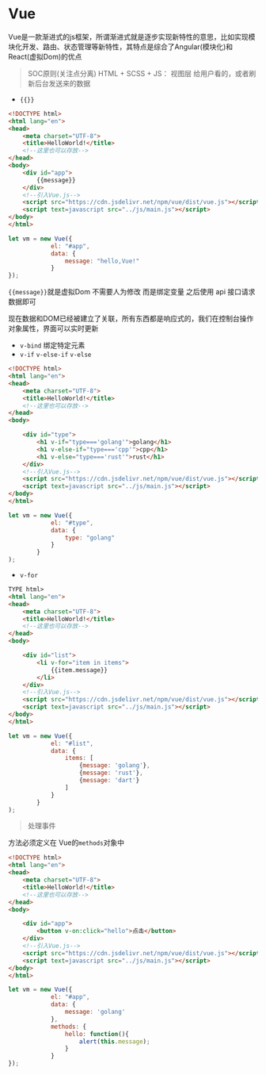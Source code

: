 # Vue
Vue是一款渐进式的js框架，所谓渐进式就是逐步实现新特性的意思，比如实现模块化开发、路由、状态管理等新特性，其特点是综合了Angular(模块化)和React(虚拟Dom)的优点
> SOC原则(关注点分离)
HTML + SCSS + JS： 视图层 给用户看的，或者刷新后台发送来的数据  

- `{{}}`
~~~ html
<!DOCTYPE html>
<html lang="en">
<head>
    <meta charset="UTF-8">
    <title>HelloWorld!</title>
    <!--这里也可以存放-->
</head>
<body>
    <div id="app">
        {{message}}
    </div>
    <!--引入Vue.js-->
    <script src="https://cdn.jsdelivr.net/npm/vue/dist/vue.js"></script>
    <script text=javascript src="../js/main.js"></script>
</body>
</html>

~~~

~~~ javascript
let vm = new Vue({
            el: "#app",
            data: {
                message: "hello,Vue!"
            }
});

~~~

`{{message}}`就是虚拟Dom 不需要人为修改 而是绑定变量 之后使用 api 接口请求数据即可

现在数据和DOM已经被建立了关联，所有东西都是响应式的，我们在控制台操作对象属性，界面可以实时更新

- `v-bind` 绑定特定元素
- `v-if` `v-else-if` `v-else`
~~~ html
<!DOCTYPE html>
<html lang="en">
<head>
    <meta charset="UTF-8">
    <title>HelloWorld!</title>
    <!--这里也可以存放-->
</head>
<body>

    <div id="type">
        <h1 v-if="type==='golang'">golang</h1>
        <h1 v-else-if="type==='cpp'">cpp</h1>
        <h1 v-else="type==='rust'">rust</h1>
    </div>
    <!--引入Vue.js-->
    <script src="https://cdn.jsdelivr.net/npm/vue/dist/vue.js"></script>
    <script text=javascript src="../js/main.js"></script>
</body>
</html>

~~~

~~~ javascript
let vm = new Vue({
            el: "#type",
            data: {
                type: "golang"
            }
        }
);

~~~
- `v-for`

~~~ html
TYPE html>
<html lang="en">
<head>
    <meta charset="UTF-8">
    <title>HelloWorld!</title>
    <!--这里也可以存放-->
</head>
<body>

    <div id="list">
        <li v-for="item in items">
            {{item.message}}
        </li>
    </div>
    <!--引入Vue.js-->
    <script src="https://cdn.jsdelivr.net/npm/vue/dist/vue.js"></script>
    <script text=javascript src="../js/main.js"></script>
</body>
</html>

~~~

~~~ javascript
let vm = new Vue({
            el: "#list",
            data: {
                items: [
                    {message: 'golang'},
                    {message: 'rust'},
                    {message: 'dart'}
                ]
            }
        }
);
~~~


> 处理事件

方法必须定义在 Vue的`methods`对象中
~~~ html
<!DOCTYPE html>
<html lang="en">
<head>
    <meta charset="UTF-8">
    <title>HelloWorld!</title>
    <!--这里也可以存放-->
</head>
<body>

    <div id="app">
        <button v-on:click="hello">点击</button>
    </div>
    <!--引入Vue.js-->
    <script src="https://cdn.jsdelivr.net/npm/vue/dist/vue.js"></script>
    <script text=javascript src="../js/main.js"></script>
</body>
</html>

~~~

~~~ javascript
let vm = new Vue({
            el: "#app",
            data: {
                message: 'golang'
            },
            methods: {
                hello: function(){
                    alert(this.message);
                }
            }
});
~~~



















